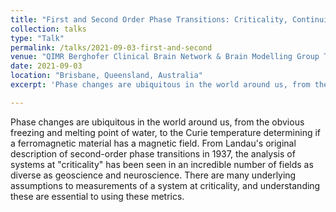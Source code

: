 ```yaml
---
title: "First and Second Order Phase Transitions: Criticality, Continuity and Confusion"
collection: talks
type: "Talk"
permalink: /talks/2021-09-03-first-and-second
venue: "QIMR Berghofer Clinical Brain Network & Brain Modelling Group Teaching Session"
date: 2021-09-03
location: "Brisbane, Queensland, Australia"
excerpt: 'Phase changes are ubiquitous in the world around us, from the obvious freezing and melting point of water, to the Curie temperature determining if a ferromagnetic material has a magnetic field. From Landau original description of second order phase transitions in 1937, the analysis of systems at criticality has been seen in an incredible number of fields as diverse as geoscience and neuroscience. There are many underlying assumptions to measurements of a system at criticality, and understanding these are essential to using these metrics.'

---
```


Phase changes are ubiquitous in the world around us, from the obvious freezing and melting point of water, to the Curie temperature determining if a ferromagnetic material has a magnetic field. From Landau's original description of second-order phase transitions in 1937, the analysis of systems at "criticality" has been seen in an incredible number of fields as diverse as geoscience and neuroscience. There are many underlying assumptions to measurements of a system at criticality, and understanding these are essential to using these metrics.
